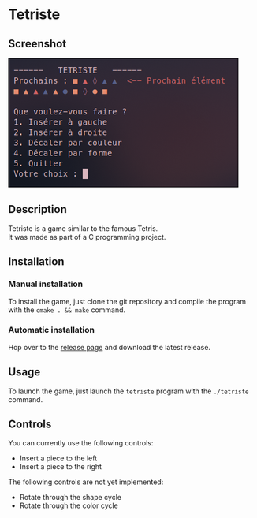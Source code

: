 # Tetriste

## Screenshot

![Screenshot](screenshot.png)

## Description

Tetriste is a game similar to the famous Tetris.\
It was made as part of a C programming project.

## Installation

### Manual installation

To install the game, just clone the git repository and compile the program with the `cmake . && make` command.

### Automatic installation

Hop over to the [release page](https://github.com/Exatio/tetristeCLI/releases) and download the latest release.

## Usage

To launch the game, just launch the `tetriste` program with the `./tetriste` command.


## Controls

You can currently use the following controls:
- Insert a piece to the left
- Insert a piece to the right

The following controls are not yet implemented:
- Rotate through the shape cycle
- Rotate through the color cycle



